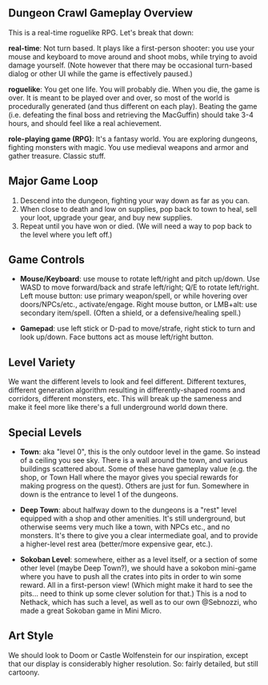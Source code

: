 ## Dungeon Crawl Gameplay Overview

This is a real-time roguelike RPG.  Let's break that down:

**real-time**: Not turn based.  It plays like a first-person shooter: you use your mouse and keyboard to move around and shoot mobs, while trying to avoid damage yourself.  (Note however that there may be occasional turn-based dialog or other UI while the game is effectively paused.)

**roguelike**: You get one life.  You will probably die.  When you die, the game is over.  It is meant to be played over and over, so most of the world is procedurally generated (and thus different on each play).  Beating the game (i.e. defeating the final boss and retrieving the MacGuffin) should take 3-4 hours, and should feel like a real achievement.

**role-playing game (RPG)**: It's a fantasy world.  You are exploring dungeons, fighting monsters with magic.  You use medieval weapons and armor and gather treasure.  Classic stuff.


## Major Game Loop

1. Descend into the dungeon, fighting your way down as far as you can.
2. When close to death and low on supplies, pop back to town to heal, sell your loot, upgrade your gear, and buy new supplies.
3. Repeat until you have won or died.  (We will need a way to pop back to the level where you left off.)


## Game Controls

- **Mouse/Keyboard**: use mouse to rotate left/right and pitch up/down.  Use WASD to move forward/back and strafe left/right; Q/E to rotate left/right.  Left mouse button: use primary weapon/spell, or while hovering over doors/NPCs/etc., activate/engage.  Right mouse button, or LMB+alt: use secondary item/spell.  (Often a shield, or a defensive/healing spell.)

- **Gamepad**: use left stick or D-pad to move/strafe, right stick to turn and look up/down.  Face buttons act as mouse left/right button.


## Level Variety

We want the different levels to look and feel different.  Different textures, different generation algorithm resulting in differently-shaped rooms and corridors, different monsters, etc.  This will break up the sameness and make it feel more like there's a full underground world down there.

## Special Levels

- **Town**: aka "level 0", this is the only outdoor level in the game.  So instead of a ceiling you see sky.  There is a wall around the town, and various buildings scattered about.  Some of these have gameplay value (e.g. the shop, or Town Hall where the mayor gives you special rewards for making progress on the quest).  Others are just for fun.  Somewhere in down is the entrance to level 1 of the dungeons.

- **Deep Town**: about halfway down to the dungeons is a "rest" level equipped with a shop and other amenities.  It's still underground, but otherwise seems very much like a town, with NPCs etc., and no monsters.  It's there to give you a clear intermediate goal, and to provide a higher-level rest area (better/more expensive gear, etc.).

- **Sokoban Level**: somewhere, either as a level itself, or a section of some other level (maybe Deep Town?), we should have a sokobon mini-game where you have to push all the crates into pits in order to win some reward.  All in a first-person view!  (Which might make it hard to see the pits... need to think up some clever solution for that.)  This is a nod to Nethack, which has such a level, as well as to our own @Sebnozzi, who made a great Sokoban game in Mini Micro.


## Art Style

We should look to Doom or Castle Wolfenstein for our inspiration, except that our display is considerably higher resolution.  So: fairly detailed, but still cartoony.

